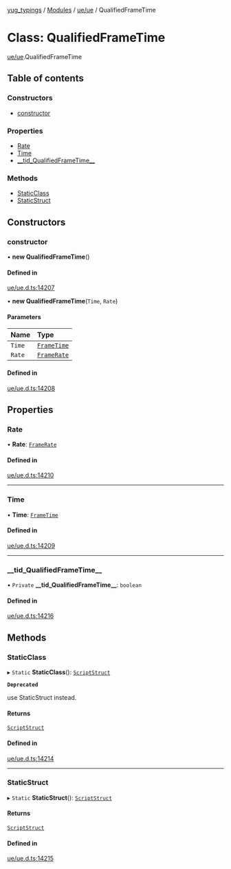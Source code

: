 [yug_typings](../README.md) / [Modules](../modules.md) / [ue/ue](../modules/ue_ue.md) / QualifiedFrameTime

# Class: QualifiedFrameTime

[ue/ue](../modules/ue_ue.md).QualifiedFrameTime

## Table of contents

### Constructors

- [constructor](ue_ue.QualifiedFrameTime.md#constructor)

### Properties

- [Rate](ue_ue.QualifiedFrameTime.md#rate)
- [Time](ue_ue.QualifiedFrameTime.md#time)
- [\_\_tid\_QualifiedFrameTime\_\_](ue_ue.QualifiedFrameTime.md#__tid_qualifiedframetime__)

### Methods

- [StaticClass](ue_ue.QualifiedFrameTime.md#staticclass)
- [StaticStruct](ue_ue.QualifiedFrameTime.md#staticstruct)

## Constructors

### constructor

• **new QualifiedFrameTime**()

#### Defined in

[ue/ue.d.ts:14207](https://github.com/YugMetaverse/yug_typings/blob/25cad34/ue/ue.d.ts#L14207)

• **new QualifiedFrameTime**(`Time`, `Rate`)

#### Parameters

| Name | Type |
| :------ | :------ |
| `Time` | [`FrameTime`](ue_ue.FrameTime.md) |
| `Rate` | [`FrameRate`](ue_ue.FrameRate.md) |

#### Defined in

[ue/ue.d.ts:14208](https://github.com/YugMetaverse/yug_typings/blob/25cad34/ue/ue.d.ts#L14208)

## Properties

### Rate

• **Rate**: [`FrameRate`](ue_ue.FrameRate.md)

#### Defined in

[ue/ue.d.ts:14210](https://github.com/YugMetaverse/yug_typings/blob/25cad34/ue/ue.d.ts#L14210)

___

### Time

• **Time**: [`FrameTime`](ue_ue.FrameTime.md)

#### Defined in

[ue/ue.d.ts:14209](https://github.com/YugMetaverse/yug_typings/blob/25cad34/ue/ue.d.ts#L14209)

___

### \_\_tid\_QualifiedFrameTime\_\_

• `Private` **\_\_tid\_QualifiedFrameTime\_\_**: `boolean`

#### Defined in

[ue/ue.d.ts:14216](https://github.com/YugMetaverse/yug_typings/blob/25cad34/ue/ue.d.ts#L14216)

## Methods

### StaticClass

▸ `Static` **StaticClass**(): [`ScriptStruct`](ue_ue.ScriptStruct.md)

**`Deprecated`**

use StaticStruct instead.

#### Returns

[`ScriptStruct`](ue_ue.ScriptStruct.md)

#### Defined in

[ue/ue.d.ts:14214](https://github.com/YugMetaverse/yug_typings/blob/25cad34/ue/ue.d.ts#L14214)

___

### StaticStruct

▸ `Static` **StaticStruct**(): [`ScriptStruct`](ue_ue.ScriptStruct.md)

#### Returns

[`ScriptStruct`](ue_ue.ScriptStruct.md)

#### Defined in

[ue/ue.d.ts:14215](https://github.com/YugMetaverse/yug_typings/blob/25cad34/ue/ue.d.ts#L14215)
